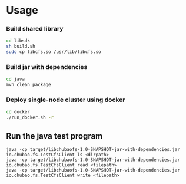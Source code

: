 # Usage

### Build shared library

```bash
cd libsdk
sh build.sh
sudo cp libcfs.so /usr/lib/libcfs.so
```

### Build jar with dependencies

```bash
cd java
mvn clean package
```

### Deploy single-node cluster using docker

```bash
cd docker
./run_docker.sh -r
```

## Run the java test program

```
java -cp target/libchubaofs-1.0-SNAPSHOT-jar-with-dependencies.jar io.chubao.fs.TestCfsClient ls <dirpath>
java -cp target/libchubaofs-1.0-SNAPSHOT-jar-with-dependencies.jar io.chubao.fs.TestCfsClient read <filepath>
java -cp target/libchubaofs-1.0-SNAPSHOT-jar-with-dependencies.jar io.chubao.fs.TestCfsClient write <filepath>
```
